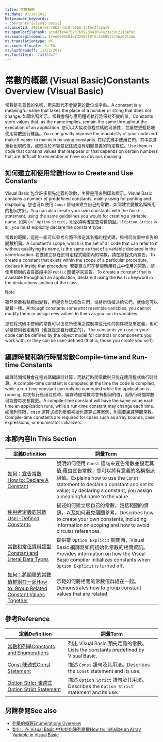 ```yaml
---
title: 常數概觀
ms.date: 07/20/2015
helpviewer_keywords:
- constants [Visual Basic]
ms.assetid: 29016fe8-78b3-4dc8-90b8-1cfec2fa8ac9
ms.openlocfilehash: 9ccddfe44757c76992d641094e21ec8c2110ef83
ms.sourcegitcommit: 17ee6605e01ef32506f8fdc686954244ba6911de
ms.translationtype: MT
ms.contentlocale: zh-TW
ms.lasthandoff: 11/22/2019
ms.locfileid: "74338347"
---
```

# <a name="constants-overview-visual-basic"></a><span data-ttu-id="5d2aa-102">常數的概觀 (Visual Basic)</span><span class="sxs-lookup"><span data-stu-id="5d2aa-102">Constants Overview (Visual Basic)</span></span>
<span data-ttu-id="5d2aa-103">常數是有意義的名稱，用來取代不會變更的數位或字串。</span><span class="sxs-lookup"><span data-stu-id="5d2aa-103">A constant is a meaningful name that takes the place of a number or string that does not change.</span></span> <span data-ttu-id="5d2aa-104">如同名稱所示，常數會儲存應用程式執行時保持不變的值。</span><span class="sxs-lookup"><span data-stu-id="5d2aa-104">Constants store values that, as the name implies, remain the same throughout the execution of an application.</span></span> <span data-ttu-id="5d2aa-105">您可以大幅改善程式碼的可讀性，並讓您更輕鬆地使用常數進行維護。</span><span class="sxs-lookup"><span data-stu-id="5d2aa-105">You can greatly improve the readability of your code and make it easier to maintain by using constants.</span></span> <span data-ttu-id="5d2aa-106">在程式碼中使用它們，其中包含重新出現的值，或取決於不容易記住或沒有明顯意義的特定數位。</span><span class="sxs-lookup"><span data-stu-id="5d2aa-106">Use them in code that contains values that reappear or that depends on certain numbers that are difficult to remember or have no obvious meaning.</span></span>  
  
## <a name="how-to-create-and-use-constants"></a><span data-ttu-id="5d2aa-107">如何建立和使用常數</span><span class="sxs-lookup"><span data-stu-id="5d2aa-107">How to Create and Use Constants</span></span>  
 <span data-ttu-id="5d2aa-108">Visual Basic 包含許多預先定義的常數，主要是用來列印和顯示。</span><span class="sxs-lookup"><span data-stu-id="5d2aa-108">Visual Basic contains a number of predefined constants, mainly using for printing and displaying.</span></span> <span data-ttu-id="5d2aa-109">您也可以使用 `Const` 語句來建立自己的常數，如同建立變數名稱所用的相同方針。</span><span class="sxs-lookup"><span data-stu-id="5d2aa-109">You can also create your own constants with the `Const` statement, using the same guidelines you would for creating a variable name.</span></span> <span data-ttu-id="5d2aa-110">如果 `On``Option Strict`，則必須明確宣告常數類型。</span><span class="sxs-lookup"><span data-stu-id="5d2aa-110">If `Option Strict` is `On`, you must explicitly declare the constant type.</span></span>  
  
 <span data-ttu-id="5d2aa-111">常數的範圍，這是一組可以參考它而不限定其名稱的程式碼，與相同位置中宣告的變數相同。</span><span class="sxs-lookup"><span data-stu-id="5d2aa-111">A constant's scope, which is the set of all code that can refer to it without qualifying its name, is the same as that of a variable declared in the same location.</span></span> <span data-ttu-id="5d2aa-112">若要建立存在於特定程式範圍內的常數，請在該程式內宣告。</span><span class="sxs-lookup"><span data-stu-id="5d2aa-112">To create a constant that exists within the scope of a particular procedure, declare it inside that procedure.</span></span> <span data-ttu-id="5d2aa-113">若要建立可在整個應用程式中使用的常數，請使用類別的宣告區段中的 `Public` 關鍵字來宣告。</span><span class="sxs-lookup"><span data-stu-id="5d2aa-113">To create a constant that is available throughout an application, declare it using the `Public` keyword in the declarations section of the class.</span></span>  
  
> [!NOTE]
> <span data-ttu-id="5d2aa-114">雖然常數有點類似變數，但是您無法修改它們，或將新值指派給它們，就像您可以變數一樣。</span><span class="sxs-lookup"><span data-stu-id="5d2aa-114">Although constants somewhat resemble variables, you cannot modify them or assign new values to them as you can to variables.</span></span>  
  
 <span data-ttu-id="5d2aa-115">您在程式碼中使用的常數可以由您所使用之控制項或元件的物件模型來定義，也可以是使用者定義的（也就是您自行建立的）。</span><span class="sxs-lookup"><span data-stu-id="5d2aa-115">The constants you use in your code can be defined by the object model for controls or components you work with, or they can be user-defined (that is, those you create yourself).</span></span>  
  
## <a name="compile-time-and-run-time-constants"></a><span data-ttu-id="5d2aa-116">編譯時間和執行時間常數</span><span class="sxs-lookup"><span data-stu-id="5d2aa-116">Compile-time and Run-time Constants</span></span>  
 <span data-ttu-id="5d2aa-117">編譯時間常數會在程式碼編譯時計算，而執行時間常數則只能在應用程式執行時計算。</span><span class="sxs-lookup"><span data-stu-id="5d2aa-117">A compile-time constant is computed at the time the code is compiled, while a run-time constant can only be computed while the application is running.</span></span> <span data-ttu-id="5d2aa-118">每次執行應用程式時，編譯時間常數將會有相同的值，而執行時間常數可能會每次都變更。</span><span class="sxs-lookup"><span data-stu-id="5d2aa-118">A compile-time constant will have the same value each time an application runs, while a run-time constant may change each time.</span></span> <span data-ttu-id="5d2aa-119">如陣列界限、case 運算式或列舉值初始化運算式等案例，則需要編譯時間常數。</span><span class="sxs-lookup"><span data-stu-id="5d2aa-119">Compile-time constants are required for cases such as array bounds, case expressions, or enumerator initializers.</span></span>  
  
## <a name="in-this-section"></a><span data-ttu-id="5d2aa-120">本節內容</span><span class="sxs-lookup"><span data-stu-id="5d2aa-120">In This Section</span></span>  
  
|<span data-ttu-id="5d2aa-121">定義</span><span class="sxs-lookup"><span data-stu-id="5d2aa-121">Definition</span></span>|<span data-ttu-id="5d2aa-122">詞彙</span><span class="sxs-lookup"><span data-stu-id="5d2aa-122">Term</span></span>|  
|---|---|  
|[<span data-ttu-id="5d2aa-123">如何：宣告常數</span><span class="sxs-lookup"><span data-stu-id="5d2aa-123">How to: Declare A Constant</span></span>](../../../../visual-basic/programming-guide/language-features/constants-enums/how-to-declare-a-constant.md)|<span data-ttu-id="5d2aa-124">說明如何使用 `Const` 語句來宣告常數並設定其值;藉由宣告常數，您可以將有意義的名稱指派給值。</span><span class="sxs-lookup"><span data-stu-id="5d2aa-124">Explains how to use the `Const` statement to declare a constant and set its value; by declaring a constant, you assign a meaningful name to the value.</span></span>|  
|[<span data-ttu-id="5d2aa-125">使用者定義的常數</span><span class="sxs-lookup"><span data-stu-id="5d2aa-125">User-Defined Constants</span></span>](../../../../visual-basic/programming-guide/language-features/constants-enums/user-defined-constants.md)|<span data-ttu-id="5d2aa-126">描述如何建立您自己的常數，包括範圍的資訊，以及如何避免迴圈參考。</span><span class="sxs-lookup"><span data-stu-id="5d2aa-126">Describes how to create your own constants, including information on scoping and how to avoid circular references.</span></span>|  
|[<span data-ttu-id="5d2aa-127">常數和常值資料類型</span><span class="sxs-lookup"><span data-stu-id="5d2aa-127">Constant and Literal Data Types</span></span>](../../../../visual-basic/programming-guide/language-features/constants-enums/constant-and-literal-data-types.md)|<span data-ttu-id="5d2aa-128">提供當 `Option Explicit` 關閉時，Visual Basic 編譯器如何初始化常數的相關資訊。</span><span class="sxs-lookup"><span data-stu-id="5d2aa-128">Provides information on how the Visual Basic compiler initializes constants when `Option Explicit` is turned off.</span></span>|  
|[<span data-ttu-id="5d2aa-129">如何：將關聯的常數值群組在一起</span><span class="sxs-lookup"><span data-stu-id="5d2aa-129">How to: Group Related Constant Values Together</span></span>](../../../../visual-basic/programming-guide/language-features/constants-enums/how-to-group-related-constant-values-together.md)|<span data-ttu-id="5d2aa-130">示範如何將相關的常數值群組在一起。</span><span class="sxs-lookup"><span data-stu-id="5d2aa-130">Demonstrates how to group constant values that are related.</span></span>|  
  
## <a name="reference"></a><span data-ttu-id="5d2aa-131">參考</span><span class="sxs-lookup"><span data-stu-id="5d2aa-131">Reference</span></span>  
  
|<span data-ttu-id="5d2aa-132">定義</span><span class="sxs-lookup"><span data-stu-id="5d2aa-132">Definition</span></span>|<span data-ttu-id="5d2aa-133">詞彙</span><span class="sxs-lookup"><span data-stu-id="5d2aa-133">Term</span></span>|  
|---|---|  
|[<span data-ttu-id="5d2aa-134">常數和列舉</span><span class="sxs-lookup"><span data-stu-id="5d2aa-134">Constants and Enumerations</span></span>](../../../../visual-basic/language-reference/constants-and-enumerations.md)|<span data-ttu-id="5d2aa-135">列出 Visual Basic 預先定義的常數。</span><span class="sxs-lookup"><span data-stu-id="5d2aa-135">Lists the constants predefined by Visual Basic.</span></span>|  
|[<span data-ttu-id="5d2aa-136">Const 陳述式</span><span class="sxs-lookup"><span data-stu-id="5d2aa-136">Const Statement</span></span>](../../../../visual-basic/language-reference/statements/const-statement.md)|<span data-ttu-id="5d2aa-137">描述 `Const` 語句及其用法。</span><span class="sxs-lookup"><span data-stu-id="5d2aa-137">Describes the `Const` statement and its use.</span></span>|  
|[<span data-ttu-id="5d2aa-138">Option Strict 陳述式</span><span class="sxs-lookup"><span data-stu-id="5d2aa-138">Option Strict Statement</span></span>](../../../../visual-basic/language-reference/statements/option-strict-statement.md)|<span data-ttu-id="5d2aa-139">描述 `Option Strict` 語句及其用法。</span><span class="sxs-lookup"><span data-stu-id="5d2aa-139">Describes the `Option Strict` statement and its use.</span></span>|  
  
## <a name="see-also"></a><span data-ttu-id="5d2aa-140">另請參閱</span><span class="sxs-lookup"><span data-stu-id="5d2aa-140">See also</span></span>

- [<span data-ttu-id="5d2aa-141">列舉的概觀</span><span class="sxs-lookup"><span data-stu-id="5d2aa-141">Enumerations Overview</span></span>](../../../../visual-basic/programming-guide/language-features/constants-enums/enumerations-overview.md)
- [<span data-ttu-id="5d2aa-142">如何：在 Visual Basic 中初始化陣列變數</span><span class="sxs-lookup"><span data-stu-id="5d2aa-142">How to: Initialize an Array Variable in Visual Basic</span></span>](../../../../visual-basic/programming-guide/language-features/arrays/how-to-initialize-an-array-variable.md)
